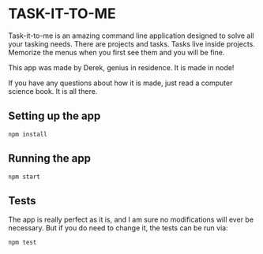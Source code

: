 # TASK-IT-TO-ME

Task-it-to-me is an amazing command line application designed to solve
all your tasking needs. There are projects and tasks. Tasks live inside
projects. Memorize the menus when you first see them and you will be
fine.

This app was made by Derek, genius in residence. It is made in node!

If you have any questions about how it is made, just read a computer
science book. It is all there.

## Setting up the app

`npm install`

## Running the app

`npm start`

## Tests

The app is really perfect as it is, and I am sure no modifications will
ever be necessary. But if you do need to change it, the tests can be run
via:

`npm test`
